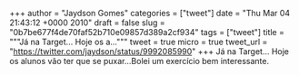 
+++
author = "Jaydson Gomes"
categories = ["tweet"]
date = "Thu Mar 04 21:43:12 +0000 2010"
draft = false
slug = "0b7be677f4de70faf52b710e09857d389a2cf934"
tags = ["tweet"]
title = """Já na Target... Hoje os a..."""
tweet = true
micro = true
tweet_url = "https://twitter.com/jaydson/status/9992085990"
+++
Já na Target... Hoje os alunos vão ter que se puxar...Bolei um exercício bem interessante.
